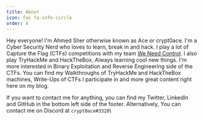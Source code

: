 ```yaml
---
title: About
icon: fas fa-info-circle
order: 4
---
```


Hey everyone! I'm Ahmed Sher otherwise known as Ace or crypt0ace. I'm a Cyber Security Nerd who loves to learn, break in and hack. I play a lot of Capture the Flag (CTFs) competitions with my team [We Need Control](https://ctftime.org/team/163080). I also play TryHackMe and HackTheBox, Always learning cool new things. I'm more interested in Binary Exploitation and Reverse Engineering side of the CTFs. You can find my Walkthroughs of TryHackMe and HackTheBox machines, Write-Ups of CTFs I participate in and more great content right here on my blog.

If you want to contact me for anything, you can find my Twitter, LinkedIn and GitHub in the bottom left side of the footer. Alternatively, You can contact me on Discord at `crypt0ace#3328`\